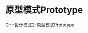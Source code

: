 原型模式Prototype
=======

[C++设计模式2-原型模式Prototype](http://blog.csdn.net/gatieme/article/details/17960555)

